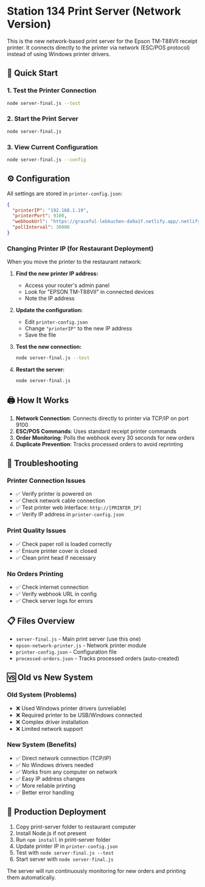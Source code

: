 # Station 134 Print Server (Network Version)

This is the new network-based print server for the Epson TM-T88VII receipt printer. It connects directly to the printer via network (ESC/POS protocol) instead of using Windows printer drivers.

## 🚀 Quick Start

### 1. Test the Printer Connection
```bash
node server-final.js --test
```

### 2. Start the Print Server
```bash
node server-final.js
```

### 3. View Current Configuration
```bash
node server-final.js --config
```

## ⚙️ Configuration

All settings are stored in `printer-config.json`:

```json
{
  "printerIP": "192.168.1.19",
  "printerPort": 9100,
  "webhookUrl": "https://graceful-lebkuchen-da9a1f.netlify.app/.netlify/functions/store-order",
  "pollInterval": 30000
}
```

### Changing Printer IP (for Restaurant Deployment)

When you move the printer to the restaurant network:

1. **Find the new printer IP address:**
   - Access your router's admin panel
   - Look for "EPSON TM-T88VII" in connected devices
   - Note the IP address

2. **Update the configuration:**
   - Edit `printer-config.json`
   - Change `"printerIP"` to the new IP address
   - Save the file

3. **Test the new connection:**
   ```bash
   node server-final.js --test
   ```

4. **Restart the server:**
   ```bash
   node server-final.js
   ```

## 🖨️ How It Works

1. **Network Connection**: Connects directly to printer via TCP/IP on port 9100
2. **ESC/POS Commands**: Uses standard receipt printer commands
3. **Order Monitoring**: Polls the webhook every 30 seconds for new orders
4. **Duplicate Prevention**: Tracks processed orders to avoid reprinting

## 🔧 Troubleshooting

### Printer Connection Issues
- ✅ Verify printer is powered on
- ✅ Check network cable connection
- ✅ Test printer web interface: `http://[PRINTER_IP]`
- ✅ Verify IP address in `printer-config.json`

### Print Quality Issues
- ✅ Check paper roll is loaded correctly
- ✅ Ensure printer cover is closed
- ✅ Clean print head if necessary

### No Orders Printing
- ✅ Check internet connection
- ✅ Verify webhook URL in config
- ✅ Check server logs for errors

## 📋 Files Overview

- `server-final.js` - Main print server (use this one)
- `epson-network-printer.js` - Network printer module
- `printer-config.json` - Configuration file
- `processed-orders.json` - Tracks processed orders (auto-created)

## 🆚 Old vs New System

### Old System (Problems)
- ❌ Used Windows printer drivers (unreliable)
- ❌ Required printer to be USB/Windows connected
- ❌ Complex driver installation
- ❌ Limited network support

### New System (Benefits)  
- ✅ Direct network connection (TCP/IP)
- ✅ No Windows drivers needed
- ✅ Works from any computer on network
- ✅ Easy IP address changes
- ✅ More reliable printing
- ✅ Better error handling

## 🎯 Production Deployment

1. Copy print-server folder to restaurant computer
2. Install Node.js if not present
3. Run `npm install` in print-server folder
4. Update printer IP in `printer-config.json`
5. Test with `node server-final.js --test`
6. Start server with `node server-final.js`

The server will run continuously monitoring for new orders and printing them automatically.